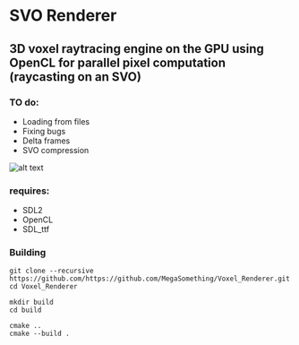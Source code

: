 # SVO Renderer
## 3D voxel raytracing engine on the GPU using OpenCL for parallel pixel computation (raycasting on an SVO)

### TO do:
  - Loading from files
  - Fixing bugs
  - Delta frames
  - SVO compression

![alt text](https://cdn.discordapp.com/attachments/912320676269015040/950796442446991440/unknown.png)

### requires:
* SDL2
* OpenCL
* SDL_ttf

### Building
```
git clone --recursive https://github.com/https://github.com/MegaSomething/Voxel_Renderer.git
cd Voxel_Renderer

mkdir build
cd build

cmake ..
cmake --build .
```
